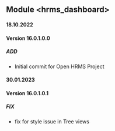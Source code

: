 ## Module <hrms_dashboard>

#### 18.10.2022
#### Version 16.0.1.0.0
##### ADD
- Initial commit for Open HRMS Project

#### 30.01.2023
#### Version 16.0.1.0.1
##### FIX
- fix for style issue in Tree views